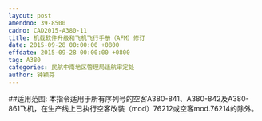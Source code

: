 ```yaml
---
layout: post
amendno: 39-8500
cadno: CAD2015-A380-11
title: 机载软件升级和飞机飞行手册（AFM）修订
date: 2015-09-28 00:00:00 +0800
effdate: 2015-09-28 00:00:00 +0800
tag: A380
categories: 民航中南地区管理局适航审定处
author: 钟颖芬
---
```


##适用范围:
本指令适用于所有序列号的空客A380-841、A380-842及A380-861飞机，在生产线上已执行空客改装（mod）76212或空客mod.76214的除外。

